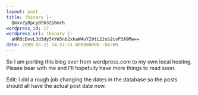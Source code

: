```yaml
---
layout: post
title: !binary |-
  QmxvZyBpcyBtb3Zpbmch
wordpress_id: 17
wordpress_url: !binary |-
  aHR0cDovL3d3dy5kYW5nb2xkaW4uY29tL2Jsb2cvP3A9Mw==
date: 2008-05-21 14:51:51.000000000 -04:00
---
```

So I am porting this blog over from wordpress.com to my own local hosting. Please bear with me and I'll hopefully have more things to read soon.

Edit: I did a rough job changing the dates in the database so the posts should all have the actual post date now.
